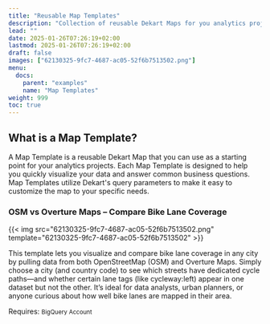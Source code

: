 ```yaml
---
title: "Reusable Map Templates"
description: "Collection of reusable Dekart Maps for you analytics projects"
lead: ""
date: 2025-01-26T07:26:19+02:00
lastmod: 2025-01-26T07:26:19+02:00
draft: false
images: ["62130325-9fc7-4687-ac05-52f6b7513502.png"]
menu:
  docs:
    parent: "examples"
    name: "Map Templates"
weight: 999
toc: true
---
```


## What is a Map Template?

A Map Template is a reusable Dekart Map that you can use as a starting point for your analytics projects. Each Map Template is designed to help you quickly visualize your data and answer common business questions. Map Templates utilize Dekart's query parameters to make it easy to customize the map to your specific needs.

### OSM vs Overture Maps – Compare Bike Lane Coverage

{{< img src="62130325-9fc7-4687-ac05-52f6b7513502.png" template="62130325-9fc7-4687-ac05-52f6b7513502" >}}

This template lets you visualize and compare bike lane coverage in any city by pulling data from both OpenStreetMap (OSM) and Overture Maps. Simply choose a city (and country code) to see which streets have dedicated cycle paths—and whether certain lane tags (like cycleway:left) appear in one dataset but not the other. It’s ideal for data analysts, urban planners, or anyone curious about how well bike lanes are mapped in their area.

Requires: <small class="badge badge-info">BigQuery Account</small>

